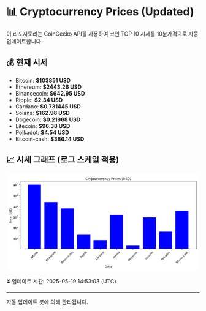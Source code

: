 
# 📊 Cryptocurrency Prices (Updated)

이 리포지토리는 CoinGecko API를 사용하여 코인 TOP 10 시세를 10분가격으로 자동 업데이트합니다.

## 💰 현재 시세
- Bitcoin: **$103851 USD**
- Ethereum: **$2443.26 USD**
- Binancecoin: **$642.95 USD**
- Ripple: **$2.34 USD**
- Cardano: **$0.731445 USD**
- Solana: **$162.98 USD**
- Dogecoin: **$0.21968 USD**
- Litecoin: **$96.38 USD**
- Polkadot: **$4.54 USD**
- Bitcoin-cash: **$386.14 USD**

## 📈 시세 그래프 (로그 스케일 적용)
![Crypto Prices](crypto_prices.png)

⏳ 업데이트 시간: 2025-05-19 14:53:03 (UTC)

---
자동 업데이트 봇에 의해 관리됩니다.
